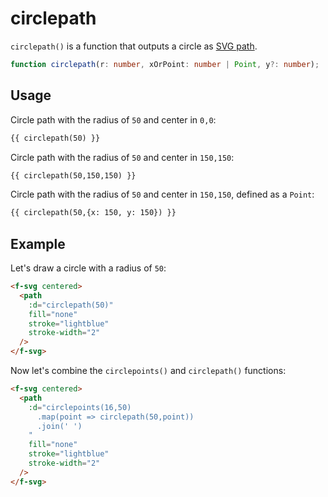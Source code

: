 # circlepath

`circlepath()` is a function that outputs a circle as [SVG path](https://developer.mozilla.org/en-US/docs/Web/SVG/Tutorial/Paths).

```ts
function circlepath(r: number, xOrPoint: number | Point, y?: number);
```

## Usage

Circle path with the radius of `50` and center in `0,0`:

```md
{{ circlepath(50) }}
```

Circle path with the radius of `50` and center in `150,150`:

```md
{{ circlepath(50,150,150) }}
```

Circle path with the radius of `50` and center in `150,150`, defined as a `Point`:

```md
{{ circlepath(50,{x: 150, y: 150}) }}
```

## Example

Let's draw a circle with a radius of `50`:

```md
<f-svg centered>
  <path
    :d="circlepath(50)"
    fill="none"
    stroke="lightblue"
    stroke-width="2"
  />
</f-svg>
```

Now let's combine the `circlepoints()` and `circlepath()` functions:

```md
<f-svg centered>
  <path
    :d="circlepoints(16,50)
      .map(point => circlepath(50,point))
      .join(' ')
    "
    fill="none"
    stroke="lightblue"
    stroke-width="2"
  />
</f-svg>
```
